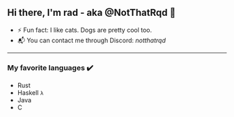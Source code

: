 ## Hi there, I'm rad - aka @NotThatRqd 👋

- ⚡ Fun fact: I like cats. Dogs are pretty cool too.
- 📬 You can contact me through Discord: *notthatrqd*

---

### My favorite languages ✔️

- Rust
- Haskell `λ`
- Java
- C

